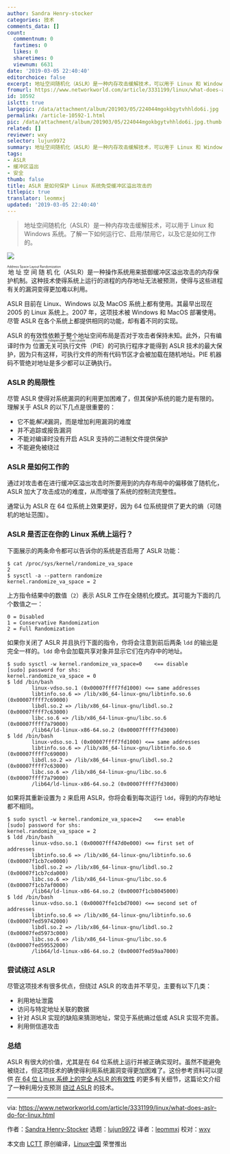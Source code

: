 ```yaml
---
author: Sandra Henry-stocker
categories: 技术
comments_data: []
count:
  commentnum: 0
  favtimes: 0
  likes: 0
  sharetimes: 0
  viewnum: 6631
date: '2019-03-05 22:40:40'
editorchoice: false
excerpt: 地址空间随机化（ASLR）是一种内存攻击缓解技术，可以用于 Linux 和 Windows 系统。了解一下如何运行它、启用/禁用它，以及它是如何工作的。
fromurl: https://www.networkworld.com/article/3331199/linux/what-does-aslr-do-for-linux.html
id: 10592
islctt: true
largepic: /data/attachment/album/201903/05/224044mgokbgytvhhldo6i.jpg
permalink: /article-10592-1.html
pic: /data/attachment/album/201903/05/224044mgokbgytvhhldo6i.jpg.thumb.jpg
related: []
reviewer: wxy
selector: lujun9972
summary: 地址空间随机化（ASLR）是一种内存攻击缓解技术，可以用于 Linux 和 Windows 系统。了解一下如何运行它、启用/禁用它，以及它是如何工作的。
tags:
- ASLR
- 缓冲区溢出
- 安全
thumb: false
title: ASLR 是如何保护 Linux 系统免受缓冲区溢出攻击的
titlepic: true
translator: leommxj
updated: '2019-03-05 22:40:40'
---
```



> 
> 地址空间随机化（ASLR）是一种内存攻击缓解技术，可以用于 Linux 和 Windows 系统。了解一下如何运行它、启用/禁用它，以及它是如何工作的。
> 
> 
> 


![](/data/attachment/album/201903/05/224044mgokbgytvhhldo6i.jpg)


<ruby> 地址空间随机化 <rt>  Address Space Layout Randomization </rt></ruby>（ASLR）是一种操作系统用来抵御缓冲区溢出攻击的内存保护机制。这种技术使得系统上运行的进程的内存地址无法被预测，使得与这些进程有关的漏洞变得更加难以利用。


ASLR 目前在 Linux、Windows 以及 MacOS 系统上都有使用。其最早出现在 2005 的 Linux 系统上。2007 年，这项技术被 Windows 和 MacOS 部署使用。尽管 ASLR 在各个系统上都提供相同的功能，却有着不同的实现。


ASLR 的有效性依赖于整个地址空间布局是否对于攻击者保持未知。此外，只有编译时作为<ruby> 位置无关可执行文件 <rt>  Position Independent Executable </rt></ruby>（PIE）的可执行程序才能得到 ASLR 技术的最大保护，因为只有这样，可执行文件的所有代码节区才会被加载在随机地址。PIE 机器码不管绝对地址是多少都可以正确执行。


### ASLR 的局限性


尽管 ASLR 使得对系统漏洞的利用更加困难了，但其保护系统的能力是有限的。理解关于 ASLR 的以下几点是很重要的：


* 它不能*解决*漏洞，而是增加利用漏洞的难度
* 并不追踪或报告漏洞
* 不能对编译时没有开启 ASLR 支持的二进制文件提供保护
* 不能避免被绕过


### ASLR 是如何工作的


通过对攻击者在进行缓冲区溢出攻击时所要用到的内存布局中的偏移做了随机化，ASLR 加大了攻击成功的难度，从而增强了系统的控制流完整性。


通常认为 ASLR 在 64 位系统上效果更好，因为 64 位系统提供了更大的熵（可随机的地址范围）。


### ASLR 是否正在你的 Linux 系统上运行？


下面展示的两条命令都可以告诉你的系统是否启用了 ASLR 功能：



```
$ cat /proc/sys/kernel/randomize_va_space
2
$ sysctl -a --pattern randomize
kernel.randomize_va_space = 2
```

上方指令结果中的数值（`2`）表示 ASLR 工作在全随机化模式。其可能为下面的几个数值之一：



```
0 = Disabled
1 = Conservative Randomization
2 = Full Randomization
```

如果你关闭了 ASLR 并且执行下面的指令，你将会注意到前后两条 `ldd` 的输出是完全一样的。`ldd` 命令会加载共享对象并显示它们在内存中的地址。



```
$ sudo sysctl -w kernel.randomize_va_space=0    <== disable
[sudo] password for shs:
kernel.randomize_va_space = 0
$ ldd /bin/bash
        linux-vdso.so.1 (0x00007ffff7fd1000) <== same addresses
        libtinfo.so.6 => /lib/x86_64-linux-gnu/libtinfo.so.6 (0x00007ffff7c69000)
        libdl.so.2 => /lib/x86_64-linux-gnu/libdl.so.2 (0x00007ffff7c63000)
        libc.so.6 => /lib/x86_64-linux-gnu/libc.so.6 (0x00007ffff7a79000)
        /lib64/ld-linux-x86-64.so.2 (0x00007ffff7fd3000)
$ ldd /bin/bash
        linux-vdso.so.1 (0x00007ffff7fd1000) <== same addresses
        libtinfo.so.6 => /lib/x86_64-linux-gnu/libtinfo.so.6 (0x00007ffff7c69000)
        libdl.so.2 => /lib/x86_64-linux-gnu/libdl.so.2 (0x00007ffff7c63000)
        libc.so.6 => /lib/x86_64-linux-gnu/libc.so.6 (0x00007ffff7a79000)
        /lib64/ld-linux-x86-64.so.2 (0x00007ffff7fd3000)
```

如果将其重新设置为 `2` 来启用 ASLR，你将会看到每次运行 `ldd`，得到的内存地址都不相同。



```
$ sudo sysctl -w kernel.randomize_va_space=2    <== enable
[sudo] password for shs:
kernel.randomize_va_space = 2
$ ldd /bin/bash
        linux-vdso.so.1 (0x00007fff47d0e000) <== first set of addresses
        libtinfo.so.6 => /lib/x86_64-linux-gnu/libtinfo.so.6 (0x00007f1cb7ce0000)
        libdl.so.2 => /lib/x86_64-linux-gnu/libdl.so.2 (0x00007f1cb7cda000)
        libc.so.6 => /lib/x86_64-linux-gnu/libc.so.6 (0x00007f1cb7af0000)
        /lib64/ld-linux-x86-64.so.2 (0x00007f1cb8045000)
$ ldd /bin/bash
        linux-vdso.so.1 (0x00007ffe1cbd7000) <== second set of addresses
        libtinfo.so.6 => /lib/x86_64-linux-gnu/libtinfo.so.6 (0x00007fed59742000)
        libdl.so.2 => /lib/x86_64-linux-gnu/libdl.so.2 (0x00007fed5973c000)
        libc.so.6 => /lib/x86_64-linux-gnu/libc.so.6 (0x00007fed59552000)
        /lib64/ld-linux-x86-64.so.2 (0x00007fed59aa7000)
```

### 尝试绕过 ASLR


尽管这项技术有很多优点，但绕过 ASLR 的攻击并不罕见，主要有以下几类：


* 利用地址泄露
* 访问与特定地址关联的数据
* 针对 ASLR 实现的缺陷来猜测地址，常见于系统熵过低或 ASLR 实现不完善。
* 利用侧信道攻击


### 总结


ASLR 有很大的价值，尤其是在 64 位系统上运行并被正确实现时。虽然不能避免被绕过，但这项技术的确使得利用系统漏洞变得更加困难了。这份参考资料可以提供 [在 64 位 Linux 系统上的完全 ASLR 的有效性](https://cybersecurity.upv.es/attacks/offset2lib/offset2lib-paper.pdf) 的更多有关细节，这篇论文介绍了一种利用分支预测 [绕过 ASLR](http://www.cs.ucr.edu/%7Enael/pubs/micro16.pdf) 的技术。




---


via: <https://www.networkworld.com/article/3331199/linux/what-does-aslr-do-for-linux.html>


作者：[Sandra Henry-Stocker](https://www.networkworld.com/author/Sandra-Henry_Stocker/) 选题：[lujun9972](https://github.com/lujun9972) 译者：[leommxj](https://github.com/leommxj) 校对：[wxy](https://github.com/wxy)


本文由 [LCTT](https://github.com/LCTT/TranslateProject) 原创编译，[Linux中国](https://linux.cn/) 荣誉推出